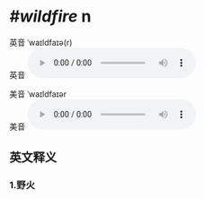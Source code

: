 # ***\#wildfire*** n
英音 ˈwaɪldfaɪə(r)  
英音
<audio src="./media/wildfire1_AAC.aac" controls="controls"></audio>

美音 ˈwaɪldfaɪər  
美音
<audio src="./media/wildfire2_AAC.aac" controls="controls"></audio>



  

英文释义
---
### 1.**野火**  


